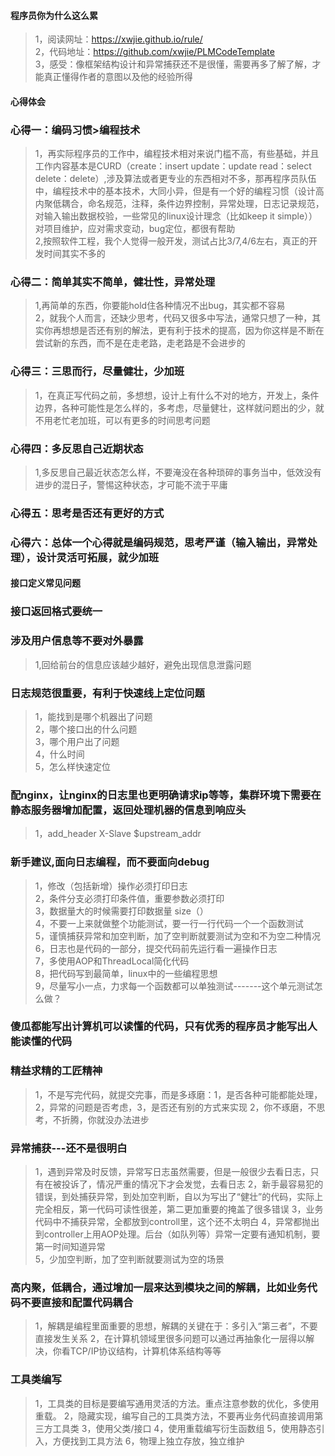#### 程序员你为什么这么累

>1，阅读网址：https://xwjie.github.io/rule/                
>2，代码地址：https://github.com/xwjie/PLMCodeTemplate                                 
>3，感受：像框架结构设计和异常捕获还不是很懂，需要再多了解了解，才能真正懂得作者的意图以及他的经验所得                                           


#### 心得体会

### 心得一：编码习惯>编程技术
>1，再实际程序员的工作中，编程技术相对来说门槛不高，有些基础，并且工作内容基本是CURD（create：insert update：update read：select delete：delete）,涉及算法或者更专业的东西相对不多，那再程序员队伍中，编程技术中的基本技术，大同小异，但是有一个好的编程习惯（设计高内聚低耦合，命名规范，注释，条件边界控制，异常处理，日志记录规范，对输入输出数据校验，一些常见的linux设计理念（比如keep it simple））对项目维护，应对需求变动，bug定位，都很有帮助        
>2,按照软件工程，我个人觉得一般开发，测试占比3/7,4/6左右，真正的开发时间其实不多的        

### 心得二：简单其实不简单，健壮性，异常处理
>1,再简单的东西，你要能hold住各种情况不出bug，其实都不容易            
>2，就我个人而言，还缺少思考，代码又很多中写法，通常只想了一种，其实你再想想是否还有别的解法，更有利于技术的提高，因为你这样是不断在尝试新的东西，而不是在走老路，走老路是不会进步的             

### 心得三：三思而行，尽量健壮，少加班
>1，在真正写代码之前，多想想，设计上有什么不对的地方，开发上，条件边界，各种可能性是怎么样的，多考虑，尽量健壮，这样就问题出的少，就不用老忙老加班，可以有更多的时间思考问题        

### 心得四：多反思自己近期状态
>1,多反思自己最近状态怎么样，不要淹没在各种琐碎的事务当中，低效没有进步的混日子，警惕这种状态，才可能不流于平庸        

### 心得五：思考是否还有更好的方式                           

### 心得六：总体一个心得就是编码规范，思考严谨（输入输出，异常处理），设计灵活可拓展，就少加班

#### 接口定义常见问题            

### 接口返回格式要统一               

### 涉及用户信息等不要对外暴露                 
>1,回给前台的信息应该越少越好，避免出现信息泄露问题           


### 日志规范很重要，有利于快速线上定位问题
>1，能找到是哪个机器出了问题               
>2，哪个接口出的什么问题               
>3，哪个用户出了问题            
>4，什么时间                   
>5，怎么样快速定位      

### 配nginx，让nginx的日志里也更明确请求ip等等，集群环境下需要在静态服务器增加配置，返回处理机器的信息到响应头
>1，add_header X-Slave $upstream_addr                        


### 新手建议,面向日志编程，而不要面向debug                    
>1，修改（包括新增）操作必须打印日志                    
>2，条件分支必须打印条件值，重要参数必须打印                      
>3，数据量大的时候需要打印数据量 size（）                      
>4，不要一上来就做整个功能测试，要一行一行代码一个一个函数测试               
>5，谨慎捕获异常和加空判断，加了空判断就要测试为空和不为空二种情况                  
>6，日志也是代码的一部分，提交代码前先运行看一遍操作日志              
>7，多使用AOP和ThreadLocal简化代码                    
>8，把代码写到最简单，linux中的一些编程思想      
>9，尽量写小一点，力求每一个函数都可以单独测试-------这个单元测试怎么做？   

### 傻瓜都能写出计算机可以读懂的代码，只有优秀的程序员才能写出人能读懂的代码

### 精益求精的工匠精神
>1，不是写完代码，就提交完事，而是多琢磨：1，是否各种可能都能处理，2，异常的问题是否考虑，3，是否还有别的方式来实现
>2，你不琢磨，不思考，不折腾，你就没办法进步

### 异常捕获---还不是很明白
>1，遇到异常及时反馈，异常写日志虽然需要，但是一般很少去看日志，只有在被投诉了，情况严重的情况下才会发觉，去看日志
>2，新手最容易犯的错误，到处捕获异常，到处加空判断，自以为写出了“健壮”的代码，实际上完全相反，第一代码可读性很差，第二更加重要的掩盖了很多错误
>3，业务代码中不捕获异常，全都放到controll里，这个还不太明白
>4，异常都抛出到controller上用AOP处理。后台（如队列等）异常一定要有通知机制，要第一时间知道异常                
>5，少加空判断，加了空判断就要测试为空的场景                    

### 高内聚，低耦合，通过增加一层来达到模块之间的解耦，比如业务代码不要直接和配置代码耦合
>1，解耦是编程里面重要的思想，解耦的关键在于：多引入“第三者”，不要直接发生关系
>2，在计算机领域里很多问题可以通过再抽象化一层得以解决，你看TCP/IP协议结构，计算机体系结构等等

### 工具类编写
>1，工具类的目标是要编写通用灵活的方法。重点注意参数的优化，多使用重载。
>2，隐藏实现，编写自己的工具类方法，不要再业务代码直接调用第三方工具类
>3，使用父类/接口
>4，使用重载编写衍生函数组
>5，使用静态引入，方便找到工具方法
>6，物理上独立存放，独立维护


